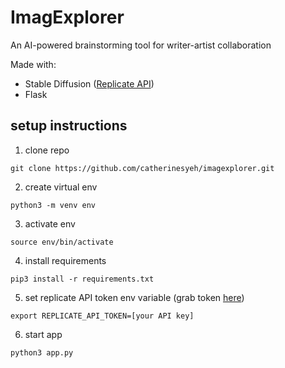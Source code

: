 # ImagExplorer
An AI-powered brainstorming tool for writer-artist collaboration

Made with:
* Stable Diffusion ([Replicate API](https://replicate.com/stability-ai/stable-diffusion/api))
* Flask

## setup instructions
1. clone repo
```
git clone https://github.com/catherinesyeh/imagexplorer.git 
```

2. create virtual env
```
python3 -m venv env
```

3. activate env
```
source env/bin/activate
```

4. install requirements
```
pip3 install -r requirements.txt
```

5. set replicate API token env variable (grab token [here](https://replicate.com/account))
```
export REPLICATE_API_TOKEN=[your API key]
```

6. start app
```
python3 app.py
```
